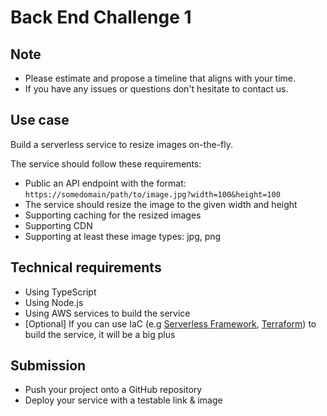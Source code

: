 # Back End Challenge 1

## Note

- Please estimate and propose a timeline that aligns with your time.
- If you have any issues or questions don't hesitate to contact us.

## Use case

Build a serverless service to resize images on-the-fly.

The service should follow these requirements:

- Public an API endpoint with the format: `https://somedomain/path/to/image.jpg?width=100&height=100`
- The service should resize the image to the given width and height
- Supporting caching for the resized images
- Supporting CDN
- Supporting at least these image types: jpg, png

## Technical requirements

- Using TypeScript
- Using Node.js
- Using AWS services to build the service
- [Optional] If you can use IaC (e.g [Serverless Framework](https://www.serverless.com/), [Terraform](https://www.terraform.io/)) to build the service, it will be a big plus

## Submission

- Push your project onto a GitHub repository
- Deploy your service with a testable link & image
